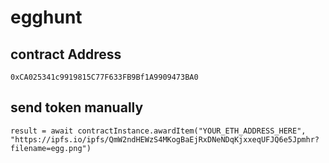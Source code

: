 # egghunt

## contract Address
`0xCA025341c9919815C77F633FB9Bf1A9909473BA0`
## send token manually


`result = await contractInstance.awardItem("YOUR_ETH_ADDRESS_HERE", "https://ipfs.io/ipfs/QmW2ndHEWzS4MKogBaEjRxDNeNDqKjxxeqUFJQ6e5Jpmhr?filename=egg.png")`
